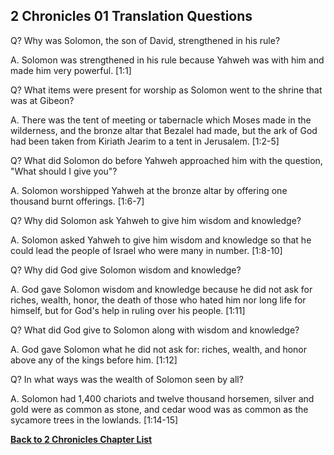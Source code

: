 ## 2 Chronicles 01 Translation Questions ##

Q? Why was Solomon, the son of David, strengthened in his rule?

A. Solomon was strengthened in his rule because Yahweh was with him and made him very powerful. [1:1]

Q? What items were present for worship as Solomon went to the shrine that was at Gibeon?

A. There was the tent of meeting or tabernacle which Moses made in the wilderness, and the bronze altar that Bezalel had made, but the ark of God had been taken from Kiriath Jearim to a tent in Jerusalem. [1:2-5]

Q? What did Solomon do before Yahweh approached him with the question, "What should I give you"?

A. Solomon worshipped Yahweh at the bronze altar by offering one thousand burnt offerings. [1:6-7]

Q? Why did Solomon ask Yahweh to give him wisdom and knowledge?

A. Solomon asked Yahweh to give him wisdom and knowledge so that he could lead the people of Israel who were many in number. [1:8-10]

Q? Why did God give Solomon wisdom and knowledge?

A. God gave Solomon wisdom and knowledge because he did not ask for riches, wealth, honor, the death of those who hated him nor long life for himself, but for God's help in ruling over his people. [1:11]

Q? What did God give to Solomon along with wisdom and knowledge?

A. God gave Solomon what he did not ask for: riches, wealth, and honor above any of the kings before him. [1:12]

Q? In what ways was the wealth of Solomon seen by all?

A. Solomon had 1,400 chariots and twelve thousand horsemen, silver and gold were as common as stone, and cedar wood was as common as the sycamore trees in the lowlands. [1:14-15]

__[Back to 2 Chronicles Chapter List](./)__

